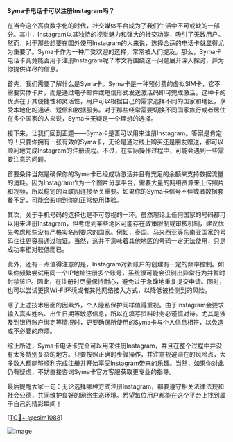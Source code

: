 **Syma卡电话卡可以注册Instagram吗？**

在当今这个高度数字化的时代，社交媒体平台成为了我们生活中不可或缺的一部分。其中，Instagram以其独特的视觉魅力和强大的社交功能，吸引了无数用户。然而，对于那些想要在国外使用Instagram的人来说，选择合适的电话卡就显得尤为重要了。Syma卡作为一种广受欢迎的选择，常常被人们提及。那么，Syma卡电话卡究竟能否用于注册Instagram呢？本文将围绕这一问题展开深入探讨，并为你提供详尽的信息。

首先，我们需要了解什么是Syma卡。Syma卡是一种预付费的虚拟SIM卡，它不需要实体卡片，而是通过电子邮件或短信形式发送激活码即可完成激活。这种卡的优点在于其便捷性和灵活性，用户可以根据自己的需求选择不同的国家和地区，享受本地化的通话、短信和数据服务。对于那些经常需要切换不同国家旅行或者居住在多个国家的人来说，Syma卡无疑是一个理想的选择。

接下来，让我们回到正题——Syma卡是否可以用来注册Instagram。答案是肯定的！只要你拥有一张有效的Syma卡，无论是通过线上购买还是朋友赠送，都可以顺利地完成Instagram的注册流程。不过，在实际操作过程中，可能会遇到一些需要注意的问题。

首要条件当然是确保你的Syma卡已经成功激活并且有充足的余额来支持数据流量的消耗。因为Instagram作为一个图片分享平台，需要大量的网络资源来上传照片和视频，所以稳定的互联网连接至关重要。如果你的Syma卡信号不佳或者数据套餐不足，可能会影响到你的正常使用体验。

其次，关于手机号码的选择也是不可忽视的一环。虽然理论上任何国家的号码都可以用来注册Instagram，但考虑到某些地区可能存在政策限制或审核机制，建议优先考虑那些没有严格实名制要求的国家。例如，泰国、马来西亚等东南亚国家的号码往往更容易通过验证。当然，这并不意味着其他地区的号码一定无法使用，只是成功率相对较低而已。

此外，还有一点值得注意的是，Instagram对新账户的创建有一定的频率控制。如果你频繁尝试用同一个IP地址注册多个账号，系统很可能会识别出异常行为并暂时封禁该IP。因此，在注册时尽量保持耐心，避免过于急躁地重复提交申请。同时，也可以尝试更换Wi-Fi环境或者其他网络接入方式，以降低被检测到的风险。

除了上述技术层面的因素外，个人隐私保护同样值得重视。由于Instagram会要求输入真实姓名、出生日期等敏感信息，所以在填写资料时务必谨慎对待。尤其是涉及到银行账户绑定等情况时，更要确保所使用的Syma卡与个人信息相符，以免造成不必要的麻烦。

综上所述，Syma卡电话卡完全可以用来注册Instagram，并且在整个过程中并没有太多特别复杂的地方。只要按照正确的步骤操作，并注意规避潜在的风险点，大多数人都能够顺利完成注册并开始享受Instagram带来的乐趣。当然，如果你对此仍有疑虑，不妨直接咨询Syma卡官方客服获取更专业的指导。

最后提醒大家一句：无论选择哪种方式注册Instagram，都要遵守相关法律法规和社会公德，共同维护良好的网络生态环境。希望每位用户都能在这个平台上找到属于自己的精彩瞬间！

[[TG💪+ @esim1088](https://t.me/s/esim1088)]

![Image](https://i.postimg.cc/4NQfJmqS/Snipaste-2025-05-13-00-14-12.png)